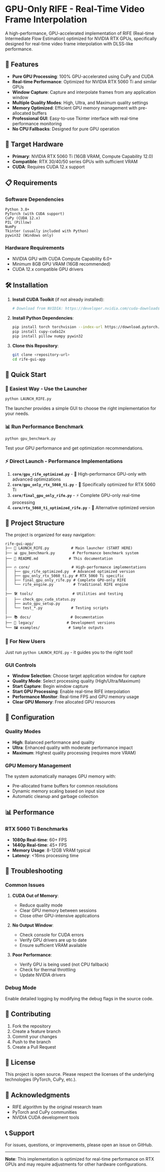 # GPU-Only RIFE - Real-Time Video Frame Interpolation

A high-performance, GPU-accelerated implementation of RIFE (Real-time Intermediate Flow Estimation) optimized for NVIDIA RTX GPUs, specifically designed for real-time video frame interpolation with DLSS-like performance.

## 🚀 Features

- **Pure GPU Processing**: 100% GPU-accelerated using CuPy and CUDA
- **Real-time Performance**: Optimized for NVIDIA RTX 5060 Ti and similar GPUs
- **Window Capture**: Capture and interpolate frames from any application window
- **Multiple Quality Modes**: High, Ultra, and Maximum quality settings
- **Memory Optimized**: Efficient GPU memory management with pre-allocated buffers
- **Professional GUI**: Easy-to-use Tkinter interface with real-time performance monitoring
- **No CPU Fallbacks**: Designed for pure GPU operation

## 🎯 Target Hardware

- **Primary**: NVIDIA RTX 5060 Ti (16GB VRAM, Compute Capability 12.0)
- **Compatible**: RTX 30/40/50 series GPUs with sufficient VRAM
- **CUDA**: Requires CUDA 12.x support

## 📋 Requirements

### Software Dependencies
```
Python 3.8+
PyTorch (with CUDA support)
CuPy (CUDA 12.x)
PIL (Pillow)
NumPy
Tkinter (usually included with Python)
pywin32 (Windows only)
```

### Hardware Requirements
- NVIDIA GPU with CUDA Compute Capability 6.0+
- Minimum 8GB GPU VRAM (16GB recommended)
- CUDA 12.x compatible GPU drivers

## 🛠️ Installation

1. **Install CUDA Toolkit** (if not already installed):
   ```bash
   # Download from NVIDIA: https://developer.nvidia.com/cuda-downloads
   ```

2. **Install Python Dependencies**:
   ```bash
   pip install torch torchvision --index-url https://download.pytorch.org/whl/cu124
   pip install cupy-cuda12x
   pip install pillow numpy pywin32
   ```

3. **Clone this Repository**:
   ```bash
   git clone <repository-url>
   cd rife-gui-app
   ```

## 🚀 Quick Start

### 🎯 **Easiest Way - Use the Launcher**
```bash
python LAUNCH_RIFE.py
```
The launcher provides a simple GUI to choose the right implementation for your needs.

### 📊 **Run Performance Benchmark**
```bash
python gpu_benchmark.py
```
Test your GPU performance and get optimization recommendations.

### ⚡ **Direct Launch - Performance Implementations**

1. **`core/gpu_rife_optimized.py`** - 🚀 High-performance GPU-only with advanced optimizations
2. **`core/gpu_only_rtx_5060_ti.py`** - 💎 Specifically optimized for RTX 5060 Ti
3. **`core/final_gpu_only_rife.py`** - ⚡ Complete GPU-only real-time processing
4. **`core/rtx_5060_ti_optimized_rife.py`** - 🔧 Alternative optimized version

## 📁 Project Structure

The project is organized for easy navigation:

```
rife-gui-app/
├── 🚀 LAUNCH_RIFE.py          # Main launcher (START HERE)
├── 📊 gpu_benchmark.py        # Performance benchmark system
├── 📄 README.md              # This documentation
│
├── 🔥 core/                   # High-performance implementations
│   ├── gpu_rife_optimized.py  # Advanced optimized version
│   ├── gpu_only_rtx_5060_ti.py # RTX 5060 Ti specific
│   ├── final_gpu_only_rife.py # Complete GPU-only RIFE
│   └── rife_engine.py         # Traditional RIFE engine
│
├── 🛠️ tools/                  # Utilities and testing
│   ├── check_gpu_cuda_status.py
│   ├── auto_gpu_setup.py
│   └── test_*.py             # Testing scripts
│
├── 📚 docs/                  # Documentation
├── 📁 legacy/               # Development versions
└── 🖼️ examples/             # Sample outputs
```

### 🎯 **For New Users**
Just run `python LAUNCH_RIFE.py` - it guides you to the right tool!

### GUI Controls

- **Window Selection**: Choose target application window for capture
- **Quality Mode**: Select processing quality (High/Ultra/Maximum)
- **Start Capture**: Begin window capture
- **Start GPU Processing**: Enable real-time RIFE interpolation
- **Performance Monitor**: Real-time FPS and GPU memory usage
- **Clear GPU Memory**: Free allocated GPU resources

## 🔧 Configuration

### Quality Modes

- **High**: Balanced performance and quality
- **Ultra**: Enhanced quality with moderate performance impact
- **Maximum**: Highest quality processing (requires more VRAM)

### GPU Memory Management

The system automatically manages GPU memory with:
- Pre-allocated frame buffers for common resolutions
- Dynamic memory scaling based on input size
- Automatic cleanup and garbage collection

## 📊 Performance

### RTX 5060 Ti Benchmarks
- **1080p Real-time**: 60+ FPS
- **1440p Real-time**: 45+ FPS  
- **Memory Usage**: 8-12GB VRAM typical
- **Latency**: <16ms processing time

## 🐛 Troubleshooting

### Common Issues

1. **CUDA Out of Memory**:
   - Reduce quality mode
   - Clear GPU memory between sessions
   - Close other GPU-intensive applications

2. **No Output Window**:
   - Check console for CUDA errors
   - Verify GPU drivers are up to date
   - Ensure sufficient VRAM available

3. **Poor Performance**:
   - Verify GPU is being used (not CPU fallback)
   - Check for thermal throttling
   - Update NVIDIA drivers

### Debug Mode
Enable detailed logging by modifying the debug flags in the source code.

## 🤝 Contributing

1. Fork the repository
2. Create a feature branch
3. Commit your changes
4. Push to the branch
5. Create a Pull Request

## 📄 License

This project is open source. Please respect the licenses of the underlying technologies (PyTorch, CuPy, etc.).

## 🙏 Acknowledgments

- RIFE algorithm by the original research team
- PyTorch and CuPy communities
- NVIDIA CUDA development tools

## 📞 Support

For issues, questions, or improvements, please open an issue on GitHub.

---

**Note**: This implementation is optimized for real-time performance on RTX GPUs and may require adjustments for other hardware configurations.
